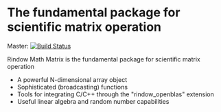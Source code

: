 The fundamental package for scientific matrix operation
=======================================================
Master: [![Build Status](https://travis-ci.com/rindow/rindow-math-matrix.png?branch=master)](https://travis-ci.com/rindow/rindow-math-matrix)

Rindow Math Matrix is the fundamental package for scientific matrix operation

- A powerful N-dimensional array object
- Sophisticated (broadcasting) functions
- Tools for integrating C/C++ through the "rindow_openblas" extension
- Useful linear algebra and random number capabilities
